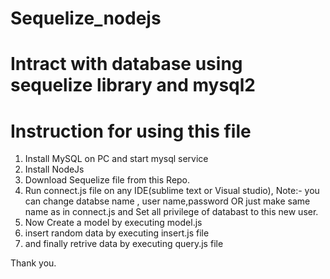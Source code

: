# Sequelize_nodejs
# Intract with database using sequelize library and mysql2

# Instruction for using this file

1. Install MySQL on PC and start mysql service
2. Install NodeJs
3. Download Sequelize file from this Repo.
4. Run connect.js file on any IDE(sublime text or Visual studio), Note:- you can change databse name , user name,password OR just make same name as in connect.js and Set all privilege of databast to this new user.
5. Now Create a model by executing model.js
6. insert random data by executing insert.js file
7. and finally retrive data by executing query.js file


Thank you.
